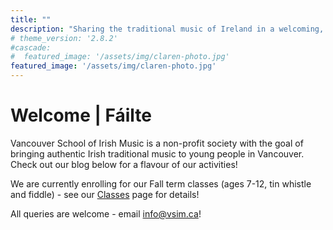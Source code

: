 ```yaml
---
title: ""
description: "Sharing the traditional music of Ireland in a welcoming, friendly environment"
# theme_version: '2.8.2'
#cascade:
#  featured_image: '/assets/img/claren-photo.jpg'
featured_image: '/assets/img/claren-photo.jpg'
---
```


# Welcome | Fáilte

Vancouver School of Irish Music is a non-profit society with the goal of bringing authentic Irish traditional music to young people in Vancouver. Check out our blog below for a flavour of our activities!

We are currently enrolling for our Fall term classes (ages 7-12, tin whistle and fiddle) - see our [Classes](/classes) page for details!

All queries are welcome - email [info@vsim.ca](mailto:info@vsim.ca)!

